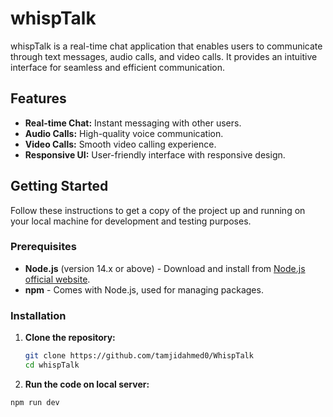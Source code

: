 <!-- This is a [Next.js](https://nextjs.org/) project bootstrapped with [`create-next-app`](https://github.com/vercel/next.js/tree/canary/packages/create-next-app).

## Getting Started

First, run the development server:

```bash
npm run dev
# or
yarn dev
# or
pnpm dev
# or
bun dev
```

Open [http://localhost:3000](http://localhost:3000) with your browser to see the result.

You can start editing the page by modifying `app/page.js`. The page auto-updates as you edit the file.

This project uses [`next/font`](https://nextjs.org/docs/basic-features/font-optimization) to automatically optimize and load Inter, a custom Google Font.

## Learn More

To learn more about Next.js, take a look at the following resources:

- [Next.js Documentation](https://nextjs.org/docs) - learn about Next.js features and API.
- [Learn Next.js](https://nextjs.org/learn) - an interactive Next.js tutorial.

You can check out [the Next.js GitHub repository](https://github.com/vercel/next.js/) - your feedback and contributions are welcome!

## Deploy on Vercel

The easiest way to deploy your Next.js app is to use the [Vercel Platform](https://vercel.com/new?utm_medium=default-template&filter=next.js&utm_source=create-next-app&utm_campaign=create-next-app-readme) from the creators of Next.js.

Check out our [Next.js deployment documentation](https://nextjs.org/docs/deployment) for more details. -->







# whispTalk

whispTalk is a real-time chat application that enables users to communicate through text messages, audio calls, and video calls. It provides an intuitive interface for seamless and efficient communication.

## Features

- **Real-time Chat:** Instant messaging with other users.
- **Audio Calls:** High-quality voice communication.
- **Video Calls:** Smooth video calling experience.
- **Responsive UI:** User-friendly interface with responsive design.

## Getting Started

Follow these instructions to get a copy of the project up and running on your local machine for development and testing purposes.

### Prerequisites

- **Node.js** (version 14.x or above) - Download and install from [Node.js official website](https://nodejs.org/).
- **npm** - Comes with Node.js, used for managing packages.

### Installation

1. **Clone the repository:**

   ```bash
   git clone https://github.com/tamjidahmed0/WhispTalk
   cd whispTalk
   
2. **Run the code on local server:**

```bash
npm run dev
```
